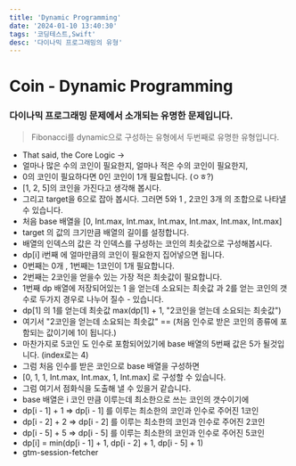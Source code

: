 ```yaml
---
title: 'Dynamic Programming'
date: '2024-01-10 13:40:30'
tags: '코딩테스트,Swift'
desc: '다이나믹 프로그래밍의 유형'
---
```

# Coin - Dynamic Programming

### 다이나믹 프로그래밍 문제에서 소개되는 유명한 문제입니다.
> Fibonacci를 dynamic으로 구성하는 유형에서 두번째로 유명한 유형입니다.

- That said, the Core Logic ->
- 얼마나 많은 수의 코인이 필요한지, 얼마나 적은 수의 코인이 필요한지,
- 0의 코인이 필요하다면 0인 코인이 1개 필요합니다. (ㅇㅎ?) 
- [1, 2, 5]의 코인을 가진다고 생각해 봅시다.
- 그리고 target을 6으로 잡아 봅시다. 그러면 5와 1 , 2코인 3개 의 조합으로 나타낼수 있습니다.
- 처음 base 배열을 [0, Int.max, Int.max, Int.max, Int.max, Int.max, Int.max]
- target 의 값의 크기만큼 배열의 길이를 설정합니다.
- 배열의 인덱스의 값은 각 인덱스를 구성하는 코인의 최솟값으로 구성해봅시다.
- dp[i] i번째 에 얼마만큼의 코인이 필요한지 집어넣으면 됩니다.
- 0번째는 0개 , 1번째는 1코인이 1개 필요합니다.
- 2번째는 2코인을 얻을수 있는 가장 적은 최솟값이 필요합니다.
- 1번째 dp 배열에 저장되어있는 1 을 얻는데 소요되는 최솟값 과 2를 얻는 코인의 갯수로 두가지 경우로 나누어 질수 - 있습니다.
- dp[1] 의 1를 얻는데 최솟값 max(dp[1] + 1, "2코인을 얻는데 소요되는 최솟값") 
- 여기서 "2코인을 얻는데 소요되는 최솟값" == (처음 인수로 받은 코인의 종류에 포함되는 값이기에 1이 됩니다.)
- 마찬가지로 5코인 도 인수로 포함되어있기에 base 배열의 5번째 값은 5가 될것입니다. (index로는 4)
- 그럼 처음 인수를 받은 코인으로 base 배열을 구성하면
- [0, 1, 1, Int.max, Int.max, 1, Int.max] 로 구성할 수 있습니다.
- 그럼 여기서 점화식을 도출해 낼 수 있을거 같습니다.
- base 배열은 i 코인 만큼 이루는데 최소한으로 쓰는 코인의 갯수이기에
- dp[i - 1] + 1 => dp[i - 1] 를 이루는 최소한의 코인과 인수로 주어진 1코인
- dp[i - 2] + 2 => dp[i - 2] 를 이루는 최소한의 코인과 인수로 주어진 2코인
- dp[i - 5] + 5 => dp[i - 5] 를 이루는 최소한의 코인과 인수로 주어진 5코인
- dp[i] = min(dp[i - 1] + 1, dp[i - 2] + 1, dp[i - 5] + 1)
- gtm-session-fetcher
